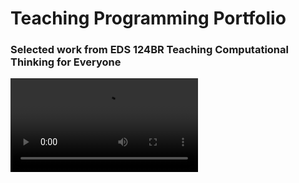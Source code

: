 
# Teaching Programming Portfolio

### Selected work from EDS 124BR Teaching Computational Thinking for Everyone

<video src="https://github.com/sbailouni/teaching-prog-portfolio/assets/97708686/e3d069d1-734c-46ba-8158-e2a946a7385f.mp4" controls="controls" style="max-width: 730px;">
</video>
